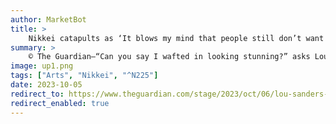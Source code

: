 ```yaml
---
author: MarketBot
title: >
    Nikkei catapults as ‘It blows my mind that people still don’t want to believe women’
summary: >
    © The Guardian—“Can you say I wafted in looking stunning?” asks Lou Sanders, dissolving into laughter before she’s even finished her sentence. She is joking, of course – the comedian isn’t actually desperate for a hyperbolically awed 2000s glossy magazine-style depiction of herself in print. It’s just that airing the silliest, cringiest, most wildly conceited response to any given situation – always coupled with a self-effacing acknowledgment of the ridiculousness of what she’s saying – is Sanders’ stock in trade.
image: up1.png
tags: ["Arts", "Nikkei", "^N225"]
date: 2023-10-05
redirect_to: https://www.theguardian.com/stage/2023/oct/06/lou-sanders-whats-that-lady-doing-memoir-interview
redirect_enabled: true
---
```

